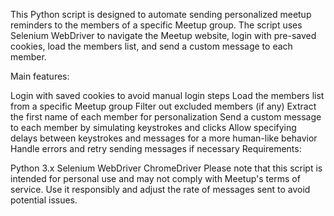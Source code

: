 This Python script is designed to automate sending personalized meetup reminders to the members of a specific Meetup group. The script uses Selenium WebDriver to navigate the Meetup website, login with pre-saved cookies, load the members list, and send a custom message to each member.

Main features:

Login with saved cookies to avoid manual login steps
Load the members list from a specific Meetup group
Filter out excluded members (if any)
Extract the first name of each member for personalization
Send a custom message to each member by simulating keystrokes and clicks
Allow specifying delays between keystrokes and messages for a more human-like behavior
Handle errors and retry sending messages if necessary
Requirements:

Python 3.x
Selenium WebDriver
ChromeDriver
Please note that this script is intended for personal use and may not comply with Meetup's terms of service. Use it responsibly and adjust the rate of messages sent to avoid potential issues.
